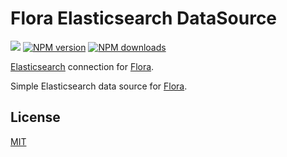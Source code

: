 # Flora Elasticsearch DataSource

![](https://github.com/godmodelabs/flora-elasticsearch/workflows/ci/badge.svg)
[![NPM version](https://img.shields.io/npm/v/flora-elasticsearch.svg?style=flat)](https://www.npmjs.com/package/flora-elasticsearch)
[![NPM downloads](https://img.shields.io/npm/dm/flora-elasticsearch.svg?style=flat)](https://www.npmjs.com/package/flora-elasticsearch)

[Elasticsearch](https://www.elastic.co/products/elasticsearch) connection for [Flora](https://github.com/godmodelabs/flora).

Simple Elasticsearch data source for [Flora](https://github.com/godmodelabs/flora).

## License

[MIT](LICENSE)
